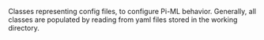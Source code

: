 Classes representing config files, to configure Pi-ML behavior.
Generally, all classes are populated by reading from yaml files stored in the working directory.